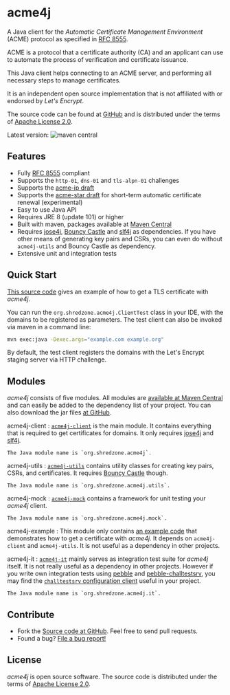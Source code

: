 # acme4j

A Java client for the _Automatic Certificate Management Environment_ (ACME) protocol as specified in [RFC 8555](https://tools.ietf.org/html/rfc8555).

ACME is a protocol that a certificate authority (CA) and an applicant can use to automate the process of verification and certificate issuance.

This Java client helps connecting to an ACME server, and performing all necessary steps to manage certificates.

It is an independent open source implementation that is not affiliated with or endorsed by _Let's Encrypt_.

The source code can be found at [GitHub](https://github.com/shred/acme4j) and is distributed under the terms of [Apache License 2.0](http://www.apache.org/licenses/LICENSE-2.0).

Latest version: ![maven central](https://shredzone.org/maven-central/org.shredzone.acme4j/acme4j/badge.svg)

## Features

* Fully [RFC 8555](https://tools.ietf.org/html/rfc8555) compliant
* Supports the `http-01`, `dns-01` and `tls-alpn-01` challenges
* Supports the [acme-ip draft](https://tools.ietf.org/html/draft-ietf-acme-ip)
* Supports the [acme-star draft](https://tools.ietf.org/html/draft-ietf-acme-star) for short-term automatic certificate renewal (experimental)
* Easy to use Java API
* Requires JRE 8 (update 101) or higher
* Built with maven, packages available at [Maven Central](http://search.maven.org/#search|ga|1|g%3A%22org.shredzone.acme4j%22)
* Requires [jose4j](https://bitbucket.org/b_c/jose4j/wiki/Home), [Bouncy Castle](https://www.bouncycastle.org/) and [slf4j](http://www.slf4j.org/) as dependencies. If you have other means of generating key pairs and CSRs, you can even do without `acme4j-utils` and Bouncy Castle as dependency.
* Extensive unit and integration tests

## Quick Start

[This source code](acme4j-example/apidocs/src-html/org/shredzone/acme4j/ClientTest.html) gives an example of how to get a TLS certificate with _acme4j_.

You can run the `org.shredzone.acme4j.ClientTest` class in your IDE, with the domains to be registered as parameters. The test client can also be invoked via maven in a command line:

```sh
mvn exec:java -Dexec.args="example.com example.org"
```

By default, the test client registers the domains with the Let's Encrypt staging server via HTTP challenge.

## Modules

_acme4j_ consists of five modules. All modules are [available at Maven Central](https://mvnrepository.com/artifact/org.shredzone.acme4j) and can easily be added to the dependency list of your project. You can also download the jar files [at GitHub](https://github.com/shred/acme4j/releases/latest).

acme4j-client
:   [`acme4j-client`](https://mvnrepository.com/artifact/org.shredzone.acme4j/acme4j-client/latest) is the main module. It contains everything that is required to get certificates for domains. It only requires [jose4j](https://bitbucket.org/b_c/jose4j) and [slf4j](https://www.slf4j.org/).

    The Java module name is `org.shredzone.acme4j`.

acme4j-utils
:   [`acme4j-utils`](https://mvnrepository.com/artifact/org.shredzone.acme4j/acme4j-utils/latest) contains utility classes for creating key pairs, CSRs, and certificates. It requires [Bouncy Castle](https://www.bouncycastle.org/java.html) though.

    The Java module name is `org.shredzone.acme4j.utils`.

acme4j-mock
:   [`acme4j-mock`](https://mvnrepository.com/artifact/org.shredzone.acme4j/acme4j-mock/latest) contains a framework for unit testing your _acme4j_ client.

    The Java module name is `org.shredzone.acme4j.mock`.

acme4j-example
:   This module only contains [an example code](https://shredzone.org/maven/acme4j/acme4j-example/apidocs/src-html/org/shredzone/acme4j/ClientTest.html) that demonstrates how to get a certificate with _acme4j_. It depends on `acme4j-client` and `acme4j-utils`. It is not useful as a dependency in other projects.

acme4j-it
:   [`acme4j-it`](https://mvnrepository.com/artifact/org.shredzone.acme4j/acme4j-it/latest) mainly serves as integration test suite for _acme4j_ itself. It is not really useful as a dependency in other projects. However if you write own integration tests using [pebble](https://github.com/letsencrypt/pebble) and [pebble-challtestsrv](https://hub.docker.com/r/letsencrypt/pebble-challtestsrv), you may find the [`challtestsrv` configuration client](https://shredzone.org/maven/acme4j/acme4j-it/apidocs/org/shredzone/acme4j/it/BammBammClient.html) useful in your project.

    The Java module name is `org.shredzone.acme4j.it`.

## Contribute

* Fork the [Source code at GitHub](https://github.com/shred/acme4j). Feel free to send pull requests.
* Found a bug? [File a bug report!](https://github.com/shred/acme4j/issues)

## License

_acme4j_ is open source software. The source code is distributed under the terms of [Apache License 2.0](http://www.apache.org/licenses/LICENSE-2.0).
